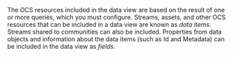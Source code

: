 The OCS resources included in the data view are based on the result of one or more queries, which you must configure. Streams, assets, and other OCS resources that can be included in a data view are known as _data items_. Streams shared to communities can also be included. Properties from data objects and information about the data items (such as Id and Metadata) can be included in the data view as _fields_.